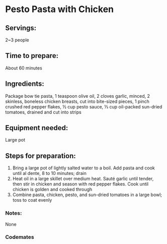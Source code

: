 # Pesto Pasta with Chicken

## Servings: 
2~3 people

## Time to prepare: 
About 60 minutes

## Ingredients:
Package bow tie pasta, 1 teaspoon olive oil, 2 cloves garlic, minced, 2 skinless, boneless chicken breasts, cut into bite-sized pieces, 1 pinch crushed red pepper flakes, ½ cup pesto sauce, ⅓ cup oil-packed sun-dried tomatoes, drained and cut into strips


## Equipment needed:
Large pot



## Steps for preparation:
1.	Bring a large pot of lightly salted water to a boil. Add pasta and cook until al dente, 8 to 10 minutes; drain
2.	Heat oil in a large skillet over medium heat. Sauté garlic until tender, then stir in chicken and season with red pepper flakes. Cook until chicken is golden and cooked through
3.	Combine pasta, chicken, pesto, and sun-dried tomatoes in a large bowl; toss to coat evenly




### Notes:
None



### Codemates #
